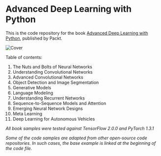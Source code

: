 # Advanced Deep Learning with Python
 
This is the code repository for the book [Advanced Deep Learning with Python](https://www.amazon.com/Advanced-Deep-Learning-Python-next-generation-ebook/dp/B082DHGVT5/), published by Packt.

![Cover](https://www.packtpub.com/media/catalog/product/cache/ecd051e9670bd57df35c8f0b122d8aea/9/7/9781789956177-original.jpeg)


Table of contents:

1. The Nuts and Bolts of Neural Networks
2. Understanding Convolutional Networks
3. Advanced Convolutional Networks
4. Object Detection and Image Segmentation
5. Generative Models
6. Language Modeling
7. Understanding Recurrent Networks
8. Sequence-to-Sequence Models and Attention
9. Emerging Neural Network Designs
10. Meta Learning
11. Deep Learning for Autonomous Vehicles	

_All book samples were tested against TensorFlow 2.0.0 and PyTorch 1.3.1_

_Some of the code samples are adapted from other open-source code repositories. In such cases, the base example is linked at the beginning of the code file._  